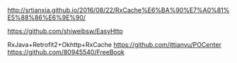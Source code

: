 
http://srtianxia.github.io/2016/08/22/RxCache%E6%BA%90%E7%A0%81%E5%88%86%E6%9E%90/ 


https://github.com/shiweibsw/EasyHttp


RxJava+Retrofit2+Okhttp+RxCache
https://github.com/ittianyu/POCenter
https://github.com/80945540/FreeBook
